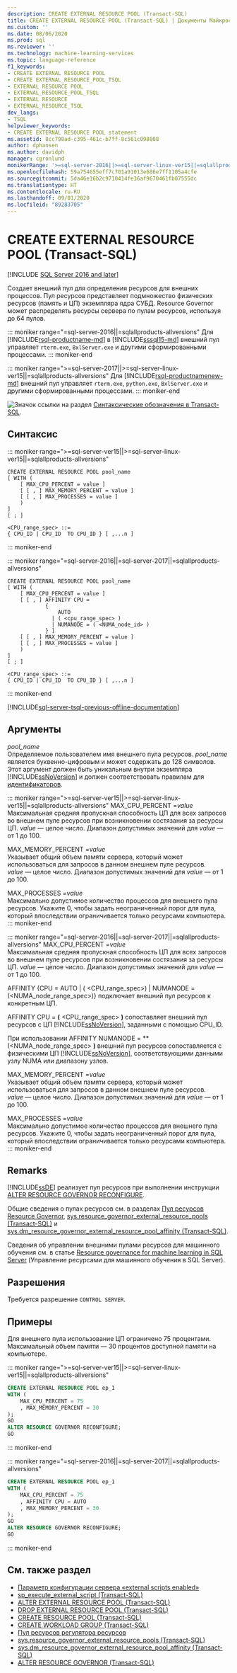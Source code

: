 ```yaml
---
description: CREATE EXTERNAL RESOURCE POOL (Transact-SQL)
title: CREATE EXTERNAL RESOURCE POOL (Transact-SQL) | Документы Майкрософт
ms.custom: ''
ms.date: 08/06/2020
ms.prod: sql
ms.reviewer: ''
ms.technology: machine-learning-services
ms.topic: language-reference
f1_keywords:
- CREATE EXTERNAL RESOURCE POOL
- CREATE EXTERNAL_RESOURCE_POOL_TSQL
- EXTERNAL RESOURCE POOL
- EXTERNAL_RESOURCE_POOL_TSQL
- EXTERNAL RESOURCE
- EXTERNAL_RESOURCE_TSQL
dev_langs:
- TSQL
helpviewer_keywords:
- CREATE EXTERNAL RESOURCE POOL statement
ms.assetid: 8cc798ad-c395-461c-b7ff-8c561c098808
author: dphansen
ms.author: davidph
manager: cgronlund
monikerRange: '>=sql-server-2016||>=sql-server-linux-ver15||=sqlallproducts-allversions'
ms.openlocfilehash: 59a754655eff7c701a91013e686e7ff1105a4cfe
ms.sourcegitcommit: 5da46e16b2c9710414fe36af9670461fb07555dc
ms.translationtype: HT
ms.contentlocale: ru-RU
ms.lasthandoff: 09/01/2020
ms.locfileid: "89283705"
---
```

# <a name="create-external-resource-pool-transact-sql"></a>CREATE EXTERNAL RESOURCE POOL (Transact-SQL)
[!INCLUDE [SQL Server 2016 and later](../../includes/applies-to-version/sqlserver2016.md)]

Создает внешний пул для определения ресурсов для внешних процессов. Пул ресурсов представляет подмножество физических ресурсов (память и ЦП) экземпляра ядра СУБД. Resource Governor может распределять ресурсы сервера по пулам ресурсов, используя до 64 пулов.

::: moniker range="=sql-server-2016||=sqlallproducts-allversions"
Для [!INCLUDE[rsql-productname-md](../../includes/rsql-productname-md.md)] в [!INCLUDE[sssql15-md](../../includes/sssql15-md.md)] внешний пул управляет `rterm.exe`, `BxlServer.exe` и другими сформированными процессами.
::: moniker-end

::: moniker range=">=sql-server-2017||>=sql-server-linux-ver15||=sqlallproducts-allversions"
Для [!INCLUDE[rsql-productnamenew-md](../../includes/rsql-productnamenew-md.md)] внешний пул управляет `rterm.exe`, `python.exe`, `BxlServer.exe` и другими сформированными процессами.
::: moniker-end
  
![Значок ссылки на раздел](../../database-engine/configure-windows/media/topic-link.gif "Значок ссылки на раздел") [Синтаксические обозначения в Transact-SQL](../../t-sql/language-elements/transact-sql-syntax-conventions-transact-sql.md).  
 

## <a name="syntax"></a>Синтаксис  
::: moniker range=">=sql-server-ver15||>=sql-server-linux-ver15||=sqlallproducts-allversions"

```syntaxsql
CREATE EXTERNAL RESOURCE POOL pool_name  
[ WITH (  
    [ MAX_CPU_PERCENT = value ]  
    [ [ , ] MAX_MEMORY_PERCENT = value ]  
    [ [ , ] MAX_PROCESSES = value ]   
    )   
]  
[ ; ]  
  
<CPU_range_spec> ::=    
{ CPU_ID | CPU_ID  TO CPU_ID } [ ,...n ]  
```  
::: moniker-end

::: moniker range="=sql-server-2016||=sql-server-2017||=sqlallproducts-allversions"
```syntaxsql
CREATE EXTERNAL RESOURCE POOL pool_name  
[ WITH (  
    [ MAX_CPU_PERCENT = value ]  
    [ [ , ] AFFINITY CPU =    
            {  
                AUTO   
              | ( <cpu_range_spec> )   
              | NUMANODE = ( <NUMA_node_id> )   
            } ]   
    [ [ , ] MAX_MEMORY_PERCENT = value ]  
    [ [ , ] MAX_PROCESSES = value ]   
    )   
]  
[ ; ]  
  
<CPU_range_spec> ::=    
{ CPU_ID | CPU_ID  TO CPU_ID } [ ,...n ]  
```  
::: moniker-end

[!INCLUDE[sql-server-tsql-previous-offline-documentation](../../includes/sql-server-tsql-previous-offline-documentation.md)]

## <a name="arguments"></a>Аргументы

*pool_name*  
Определяемое пользователем имя внешнего пула ресурсов. *pool_name* является буквенно-цифровым и может содержать до 128 символов. Этот аргумент должен быть уникальным внутри экземпляра [!INCLUDE[ssNoVersion](../../includes/ssnoversion-md.md)] и должен соответствовать правилам для [идентификаторов](../../relational-databases/databases/database-identifiers.md).  

::: moniker range=">=sql-server-ver15||>=sql-server-linux-ver15||=sqlallproducts-allversions"
MAX_CPU_PERCENT =*value*  
Максимальная средняя пропускная способность ЦП для всех запросов во внешнем пуле ресурсов при возникновении состязания за ресурсы ЦП. *value* — целое число. Диапазон допустимых значений для *value* — от 1 до 100.


MAX_MEMORY_PERCENT =*value*  
Указывает общий объем памяти сервера, который может использоваться для запросов в данном внешнем пуле ресурсов. *value* — целое число. Диапазон допустимых значений для *value* — от 1 до 100.

MAX_PROCESSES =*value*  
Максимально допустимое количество процессов для внешнего пула ресурсов. Укажите 0, чтобы задать неограниченный порог для пула, который впоследствии ограничивается только ресурсами компьютера.
::: moniker-end

::: moniker range="=sql-server-2016||=sql-server-2017||=sqlallproducts-allversions"
MAX_CPU_PERCENT =*value*  
Максимальная средняя пропускная способность ЦП для всех запросов во внешнем пуле ресурсов при возникновении состязания за ресурсы ЦП. *value* — целое число. Диапазон допустимых значений для *value* — от 1 до 100.

AFFINITY {CPU = AUTO | ( <CPU_range_spec>) | NUMANODE = (\<NUMA_node_range_spec>)} подключает внешний пул ресурсов к конкретным ЦП.

AFFINITY CPU = **(** <CPU_range_spec> **)** сопоставляет внешний пул ресурсов с ЦП [!INCLUDE[ssNoVersion](../../includes/ssnoversion-md.md)], заданными с помощью CPU_ID.

При использовании AFFINITY NUMANODE = **(\<NUMA_node_range_spec> **)** внешний пул ресурсов сопоставляется с физическими ЦП [!INCLUDE[ssNoVersion](../../includes/ssnoversion-md.md)], соответствующими данными узлу NUMA или диапазону узлов. 

MAX_MEMORY_PERCENT =*value*  
Указывает общий объем памяти сервера, который может использоваться для запросов в данном внешнем пуле ресурсов. *value* — целое число. Диапазон допустимых значений для *value* — от 1 до 100.

MAX_PROCESSES =*value*  
Максимально допустимое количество процессов для внешнего пула ресурсов. Укажите 0, чтобы задать неограниченный порог для пула, который впоследствии ограничивается только ресурсами компьютера.
::: moniker-end

## <a name="remarks"></a>Remarks

[!INCLUDE[ssDE](../../includes/ssde-md.md)] реализует пул ресурсов при выполнении инструкции [ALTER RESOURCE GOVERNOR RECONFIGURE](../../t-sql/statements/alter-resource-governor-transact-sql.md).

Общие сведения о пулах ресурсов см. в разделах [Пул ресурсов Resource Governor](../../relational-databases/resource-governor/resource-governor-resource-pool.md), [sys.resource_governor_external_resource_pools (Transact-SQL)](../../relational-databases/system-catalog-views/sys-resource-governor-external-resource-pools-transact-sql.md) и [sys.dm_resource_governor_external_resource_pool_affinity (Transact-SQL)](../../relational-databases/system-dynamic-management-views/sys-dm-resource-governor-external-resource-pool-affinity-transact-sql.md).

Сведения об управлении внешними пулами ресурсов для машинного обучения см. в статье [Resource governance for machine learning in SQL Server](../../machine-learning/administration/resource-governor.md) (Управление ресурсами для машинного обучения в SQL Server). 

## <a name="permissions"></a>Разрешения

Требуется разрешение `CONTROL SERVER`.

## <a name="examples"></a>Примеры

Для внешнего пула использование ЦП ограничено 75 процентами. Максимальный объем памяти — 30 процентов доступной памяти на компьютере.

::: moniker range=">=sql-server-ver15||>=sql-server-linux-ver15||=sqlallproducts-allversions"
```sql
CREATE EXTERNAL RESOURCE POOL ep_1
WITH (  
    MAX_CPU_PERCENT = 75
    , MAX_MEMORY_PERCENT = 30
);
GO
ALTER RESOURCE GOVERNOR RECONFIGURE;
GO
```
::: moniker-end

::: moniker range="=sql-server-2016||=sql-server-2017||=sqlallproducts-allversions"
```sql
CREATE EXTERNAL RESOURCE POOL ep_1
WITH (  
    MAX_CPU_PERCENT = 75
    , AFFINITY CPU = AUTO
    , MAX_MEMORY_PERCENT = 30
);
GO
ALTER RESOURCE GOVERNOR RECONFIGURE;
GO
```
::: moniker-end

## <a name="see-also"></a>См. также раздел

+ [Параметр конфигурации сервера «external scripts enabled»](../../database-engine/configure-windows/external-scripts-enabled-server-configuration-option.md)
+ [sp_execute_external_script (Transact-SQL)](../../relational-databases/system-stored-procedures/sp-execute-external-script-transact-sql.md)
+ [ALTER EXTERNAL RESOURCE POOL (Transact-SQL)](../../t-sql/statements/alter-external-resource-pool-transact-sql.md)
+ [DROP EXTERNAL RESOURCE POOL (Transact-SQL)](../../t-sql/statements/drop-external-resource-pool-transact-sql.md)
+ [CREATE RESOURCE POOL (Transact-SQL)](../../t-sql/statements/create-resource-pool-transact-sql.md)
+ [CREATE WORKLOAD GROUP (Transact-SQL)](../../t-sql/statements/create-workload-group-transact-sql.md)
+ [Пул ресурсов регулятора ресурсов](../../relational-databases/resource-governor/resource-governor-resource-pool.md)
+ [sys.resource_governor_external_resource_pools &#40;Transact-SQL&#41;](../../relational-databases/system-catalog-views/sys-resource-governor-external-resource-pools-transact-sql.md)
+ [sys.dm_resource_governor_external_resource_pool_affinity (Transact-SQL)](../../relational-databases/system-dynamic-management-views/sys-dm-resource-governor-external-resource-pool-affinity-transact-sql.md)
+ [ALTER RESOURCE GOVERNOR (Transact-SQL)](../../t-sql/statements/alter-resource-governor-transact-sql.md)
